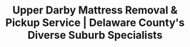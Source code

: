 ---
layout: location.njk
title: "Upper Darby Mattress Removal & Pickup Service | Delaware County's Diverse Suburb Specialists"
metaDescription: "Professional mattress removal in Upper Darby, PA - Pennsylvania's most cosmopolitan suburb with 100+ cultures. Expert pickup for dense neighborhoods, multilingual families, and Tower Theater district. $125 next-day service."
permalink: /mattress-removal/pennsylvania/philadelphia/upper-darby/
city: Upper Darby
state: Pennsylvania
stateAbbr: PA
parentMetro: Philadelphia
tier: 3
zipCodes: ['19082', '19026']
coordinates: 
  lat: 39.9568
  lng: -75.2730
neighborhoods:
  - name: "Drexel Hill"
    zipCodes: ["19026"]
  - name: "Drexel Park"
    zipCodes: ["19082"]
  - name: "Beverly Hills"
    zipCodes: ["19082"]
  - name: "Bywood"
    zipCodes: ["19082"]
  - name: "Fernwood"
    zipCodes: ["19082"]
  - name: "Highland Park"
    zipCodes: ["19082"]
  - name: "Kellyville"
    zipCodes: ["19082"]
  - name: "Kirklyn"
    zipCodes: ["19082"]
  - name: "Llanerch Hills"
    zipCodes: ["19082"]
  - name: "Oakview"
    zipCodes: ["19082"]
  - name: "Primos"
    zipCodes: ["19082"]
  - name: "Secane"
    zipCodes: ["19082"]
  - name: "Stonehurst"
    zipCodes: ["19082"]
  - name: "Terminal Square"
    zipCodes: ["19082"]
  - name: "Westbrook Park"
    zipCodes: ["19082"]
  - name: "Aronimink"
    zipCodes: ["19082"]
pricing:
  singleMattress: "$125"
  doubleMattress: "$155"
  tripleMattress: "$180"
nearbyCities:
  - name: "Philadelphia"
    slug: "philadelphia"
    isSuburb: false
    distance: "3"
  - name: "Chester"
    slug: "chester"
    isSuburb: true
    distance: "8"
  - name: "Norristown"
    slug: "norristown"
    isSuburb: true
    distance: "15"
  - name: "West Chester"
    slug: "west-chester"
    isSuburb: true
    distance: "12"
localRegulations: "Delaware County requires mattresses to be placed in sealable clear plastic bags before disposal, with a one-mattress limit per collection. Upper Darby's dense residential areas with 10,848 people per square mile create additional coordination challenges for standard waste collection services."
recyclingPartners: ["Delaware County Solid Waste Authority", "Marple Transfer Station", "WM Philadelphia Transfer", "Chester Resource Recovery Facility"]
reviews:
  count: 287
  featured:
    - author: "Maria C."
      text: "Perfect for our Drexel Hill rowhouse! They handled the narrow stairs and tight hallway without any issues. Much easier than trying to bag it ourselves for county pickup."
      neighborhood: "Drexel Hill"
    - author: "Kevin T."
      text: "Called Tuesday, picked up Wednesday afternoon. Great timing since our Terminal Square apartment building has specific pickup hours. Professional crew, fair pricing."
      neighborhood: "Terminal Square"
    - author: "Priya & David R."
      text: "Excellent service during our move to Bywood. They coordinated perfectly with our international relocation schedule and saved us the plastic bag hassle."
      neighborhood: "Bywood"
faqs:
  - question: "Do you serve all Upper Darby neighborhoods and busy families?"
    answer: "Yes, we provide professional mattress removal service throughout all Upper Darby neighborhoods including Drexel Hill, Fernwood, and Terminal Square areas. Our team understands the logistics of serving 84,895 residents across Upper Darby's established community."
  - question: "Can you handle dense residential areas and rowhouse access?"
    answer: "Absolutely. We specialize in Upper Darby's dense housing patterns with 10,848 people per square mile. Our team navigates narrow rowhouse stairs, tight hallways, and the access challenges common in established neighborhoods like Stonehurst and Highland Park."
  - question: "Do you eliminate Delaware County's plastic bag requirements?"
    answer: "Yes, our service bypasses Delaware County's requirement for sealable clear plastic bags and the one-mattress collection limit. No need to purchase bags or coordinate with municipal pickup schedules - just convenient next-day professional removal."
  - question: "How do you work with Upper Darby's transportation and parking patterns?"
    answer: "We coordinate seamlessly with Upper Darby's excellent transportation access including 69th Street Terminal area, major highways like Route 3 and US-1, and the dense street grid. Our scheduling works around SEPTA schedules and neighborhood parking considerations."
  - question: "Can you serve families relocating from Center City Philadelphia?"
    answer: "Definitely. We regularly serve families moving between Philadelphia and Upper Darby, understanding the close connection just 2.8 miles from Center City. Our scheduling accommodates cross-city relocations and provides seamless service throughout the metro area."
  - question: "Do you handle Tower Theater district and commercial areas?"
    answer: "Yes, we serve properties throughout the Tower Theater district and mixed-use commercial areas. Our team understands the unique logistics of serving both residential and commercial properties in Upper Darby's walkable neighborhoods."
  - question: "How do you coordinate with busy families and varying schedules?"
    answer: "We provide flexible scheduling that works with Upper Darby's busy community. Our service accommodates various family schedules, work patterns, and provides clear communication throughout the pickup process."
  - question: "Do you support Upper Darby's environmental consciousness?"
    answer: "Yes, our recycling process aligns with Upper Darby's Environmental Advisory Committee initiatives and Delaware County's comprehensive sustainability programs. Every mattress gets completely recycled rather than adding to regional landfill pressure, supporting the zero waste values embraced by this environmentally conscious community."

pageContent:
  heroTitle: "Upper Darby Mattress Removal: Historic Suburb Service Specialists"
  heroDescription: "Next-day mattress pickup for Upper Darby's established neighborhoods. Professional service for rowhouse access, Tower Theater district, and busy families. $125 pickup with guaranteed recycling - over 1 million mattresses recycled nationwide."
  
  aboutService: "Professional mattress removal service designed for Upper Darby's unique character as an established Philadelphia suburb. Our $125 flat-rate service eliminates Delaware County's plastic bag requirements, one-mattress limits, and coordination challenges that complicate disposal in busy residential neighborhoods.

We specialize in Upper Darby's residential patterns requiring expert navigation through rowhouse stairs, narrow hallways, and tight street access. From Drexel Hill's established homes to Terminal Square's transportation hub area, our team provides guaranteed same-week pickup that works around SEPTA schedules and busy family routines.

For Upper Darby's working families, we offer clear communication and flexible scheduling understanding that busy households may have different timing needs. Our service accommodates the varied lifestyle patterns throughout this established suburb.

Our licensed, insured team provides dependable mattress removal throughout Upper Darby's 84,895 residents across 16 distinct neighborhoods. From Beverly Hills corner properties to Stonehurst Depression-era rowhouses, we deliver reliable pickup that eliminates county bag requirements and municipal coordination hassles.

Every mattress gets completely recycled through our certified network - supporting Upper Darby's Environmental Advisory Committee initiatives while ensuring zero regional landfill impact. Professional disposal that aligns with Delaware County's sustainability programs and the environmental consciousness expected by this diverse, educated community."

  serviceAreasIntro: "Professional mattress pickup throughout Upper Darby's diverse neighborhoods, from historic districts to transportation hubs:"

  regulationsCompliance: "Delaware County requires mattresses to be placed in sealable clear plastic bags before disposal, with strict one-mattress limits per collection. Upper Darby's dense housing creates additional complications with narrow access and coordination challenges affecting 10,848 people per square mile.

Our professional mattress removal service provides guaranteed next-day pickup that works around your schedule without plastic bag purchases, size restrictions, or municipal coordination requirements. We handle all Delaware County compliance and work directly with certified recycling facilities, eliminating the disposal complications that affect dense suburban coordination entirely."

  environmentalImpact: "Every mattress we remove from Upper Darby homes gets completely recycled rather than adding to regional landfill pressure. Steel springs become construction materials, while foam transforms into carpet padding and insulation for Pennsylvania building projects.

This responsible approach supports Upper Darby's Environmental Advisory Committee zero waste initiatives and Delaware County's comprehensive sustainability programs. From community tree planting at Gillespie Park to county-wide renewable energy credits, our recycling process aligns with the environmental stewardship throughout the region.

Our recycling network has processed over 1 million mattresses nationwide, turning waste into valuable materials while eliminating environmental impact through professional disposal methods that match the environmental responsibility expected by Upper Darby's environmentally conscious international community."

  howItWorksScheduling: "Next-day appointments available throughout all Upper Darby neighborhoods. Book online in 60 seconds or call. We coordinate with SEPTA schedules, international family timing, and dense neighborhood parking for maximum convenience."

  howItWorksService: "Our licensed team handles pickup from any Upper Darby property - rowhouses, corner homes, or apartment buildings. We navigate narrow stairs efficiently, coordinate with building requirements, and ensure service that works around your diverse suburban lifestyle."

  howItWorksDisposal: "Your mattress goes directly to our certified recycling partners where 100% of materials get processed into new products. Zero Delaware County waste facility impact, maximum environmental benefit - all handled professionally without you coordinating with bag requirements or municipal schedules."

  sidebarStats:
    mattressesRemoved: "1,734"

  uniqueContent: "Upper Darby presents mattress removal opportunities that reflect its extraordinary position as Pennsylvania's most cosmopolitan suburb, where international diversity meets dense residential patterns across 84,895 residents in neighborhoods that balance cultural authenticity with suburban convenience throughout Delaware County's transportation-rich landscape.

Our professional service integrates with Upper Darby's distinctive community character shaped by established neighborhoods and proximity to Philadelphia. The busy residential community creates service considerations requiring flexible scheduling and clear communication across varied family structures. This established character distinguishes Upper Darby from newer Philadelphia suburbs, demanding specialized service understanding busy households and varied timing preferences.

Residential development creates access challenges requiring specialized navigation through established neighborhoods across 7.9 square miles. Rowhouse architecture predominating throughout neighborhoods like Stonehurst, Highland Park, and Fernwood generates narrow staircase logistics, tight hallway considerations, and limited parking coordination. The historic housing stock mixed with modern residential patterns requires professional service understanding both older construction access and contemporary suburban development logistics.

Transportation hub integration reflects Upper Darby's strategic position 2.8 miles from Center City Philadelphia. The 69th Street Terminal as Market-Frankford Line's western terminus creates residential mobility patterns requiring coordination with SEPTA schedules and commuter timing. Major highway access via Route 3, US-1, and US-13 generates consistent population movement requiring professional service understanding metropolitan connectivity and cross-county relocations.

Environmental consciousness reflects both community stewardship values and Delaware County's comprehensive sustainability leadership. The Environmental Advisory Committee's zero waste initiatives and county-wide renewable energy programs create community expectations for responsible resource management beyond standard municipal services. Residents often maintain strong environmental stewardship traditions that drive demand for professional recycling services rather than traditional disposal methods.

Our pricing remains consistent despite Upper Darby's complex community character combining busy family coordination with residential access challenges and metropolitan transportation patterns. Whether serving Drexel Hill established properties, coordinating Terminal Square apartment building logistics, or accessing Bywood family homes during relocation schedules, transparent rates apply throughout this distinctive Pennsylvania suburb. This approach reflects our commitment to serving Upper Darby's families with professional excellence matching the high standards and environmental responsibility that define this established community."
---